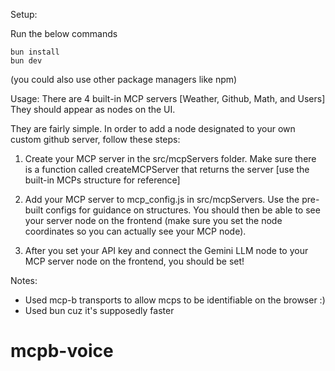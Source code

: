 Setup:

Run the below commands
```
bun install
bun dev
```
(you could also use other package managers like npm)


Usage:
There are 4 built-in MCP servers [Weather, Github, Math, and Users] They should appear as nodes on the UI.

They are fairly simple. In order to add a node designated to your own custom github server, follow these steps:
1. Create your MCP server in the src/mcpServers folder. Make sure there is a function called createMCPServer that returns the server [use the built-in MCPs structure for reference]

2. Add your MCP server to mcp_config.js in src/mcpServers. Use the pre-built configs for guidance on structures. You should then be able to see your server node on the frontend (make sure you set the node coordinates so you can actually see your MCP node).

3. After you set your API key and connect the Gemini LLM node to your MCP server node on the frontend, you should be set!



Notes:
- Used mcp-b transports to allow mcps to be identifiable on the browser :)
- Used bun cuz it's supposedly faster
# mcpb-voice
